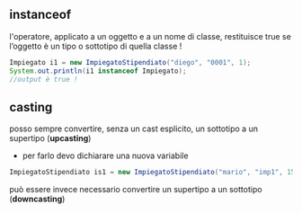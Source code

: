 ## instanceof
l'operatore, applicato a un oggetto e a un nome di classe, restituisce true se l’oggetto è un tipo o sottotipo di quella classe !
```java
Impiegato i1 = new ImpiegatoStipendiato("diego", "0001", 1);
System.out.println(i1 instanceof Impiegato);
//output è true !
```

## casting 
posso sempre convertire, senza un cast esplicito, un sottotipo a un supertipo (**upcasting**)
- per farlo devo dichiarare una nuova variabile
```java
ImpiegatoStipendiato is1 = new ImpiegatoStipendiato("mario", "imp1", 1500);
```
può essere invece necessario convertire un supertipo a un sottotipo (**downcasting**)